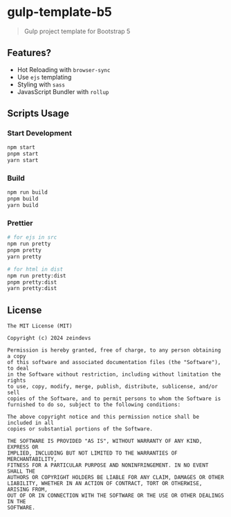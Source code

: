# gulp-template-b5

> Gulp project template for Bootstrap 5

## Features?

- Hot Reloading with `browser-sync`
- Use `ejs` templating
- Styling with `sass`
- JavasScript Bundler with `rollup`

## Scripts Usage

### Start Development

```sh
npm start
pnpm start
yarn start
```

### Build

```sh
npm run build
pnpm build
yarn build
```

### Prettier

```sh
# for ejs in src
npm run pretty
pnpm pretty
yarn pretty

# for html in dist
npm run pretty:dist
pnpm pretty:dist
yarn pretty:dist
```

## License

```
The MIT License (MIT)

Copyright (c) 2024 zeindevs

Permission is hereby granted, free of charge, to any person obtaining a copy
of this software and associated documentation files (the "Software"), to deal
in the Software without restriction, including without limitation the rights
to use, copy, modify, merge, publish, distribute, sublicense, and/or sell
copies of the Software, and to permit persons to whom the Software is
furnished to do so, subject to the following conditions:

The above copyright notice and this permission notice shall be included in all
copies or substantial portions of the Software.

THE SOFTWARE IS PROVIDED "AS IS", WITHOUT WARRANTY OF ANY KIND, EXPRESS OR
IMPLIED, INCLUDING BUT NOT LIMITED TO THE WARRANTIES OF MERCHANTABILITY,
FITNESS FOR A PARTICULAR PURPOSE AND NONINFRINGEMENT. IN NO EVENT SHALL THE
AUTHORS OR COPYRIGHT HOLDERS BE LIABLE FOR ANY CLAIM, DAMAGES OR OTHER
LIABILITY, WHETHER IN AN ACTION OF CONTRACT, TORT OR OTHERWISE, ARISING FROM,
OUT OF OR IN CONNECTION WITH THE SOFTWARE OR THE USE OR OTHER DEALINGS IN THE
SOFTWARE.
```